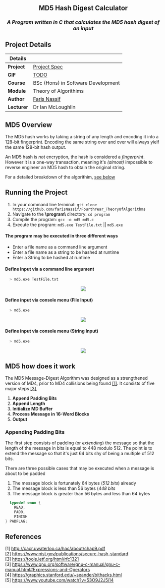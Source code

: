 <p>
  <h2 align="center">MD5 Hash Digest Calculator</h2>
  <i><h3 align="center">A Program written in C that calculates the MD5 hash digest of an input</h3></i>
</p>

## Project Details

|Details  |    |
| --- | --- |
| **Project**  | [Project Spec](https://pdfhost.io/v/lgILkbKAl_project_8pdf.pdf) 
| **GIF** | [TODO](https://github.com/farisNassif/FourthYear_TheoryOfAlgorithims)
| **Course** | BSc (Hons) in Software Development
| **Module** |  Theory of Algorithims |
| **Author** | [Faris Nassif](https://github.com/farisNassif) |
| **Lecturer** | Dr Ian McLoughlin |

## MD5 Overview
The MD5 hash works by taking a string of any length and encoding it into a 128-bit fingerprint. Encoding the same string over and over will always yielf the same 128-bit hash output. 

An MD5 hash is <i>not</i> encryption, the hash is considered a <i>fingerprint</i>. However it is a one-way transaction, meaning it's <i>(almost)</i> impossible to reverse engineer an MD5 hash to obtain the original string.

For a detailed breakdown of the algorithim, [see below](#MD5-how-does-it-work)

## Running the Project
1. In your command line terminal: `git clone https://github.com/farisNassif/FourthYear_TheoryOfAlgorithms`
2. Navigate to the <b> \program\ </b> directory: `cd program`
3. Compile the program: `gcc -o md5 md5.c`
4. Execute the program: `md5.exe TestFile.txt` || `md5.exe`

#### The program may be executed in three different ways 
* Enter a file name as a command line argument 
* Enter a file name as a string to be hashed at runtime 
* Enter a String to be hashed at runtime 

#### Define input via a command line argument
```bash
  > md5.exe TestFile.txt
```
<p align="center">
  <img src = "https://i.imgur.com/DueplYH.png">
</p>

#### Define input via console menu (File Input)
```bash
  > md5.exe
```
<p align="center">
  <img src = "https://i.imgur.com/77sy6jl.png">
</p>

#### Define input via console menu (String Input)
```bash
  > md5.exe
```
<p align="center">
  <img src = "https://i.imgur.com/m79eWdc.png">
</p>

## MD5 how does it work
The MD5 Message-Digest Algorithm was designed as a strengthened version of MD4, prior to MD4 collisions being found [[1]](http://cacr.uwaterloo.ca/hac/about/chap9.pdf). It consists of five major steps [[3]](https://tools.ietf.org/html/rfc1321),

1. <b>Append Padding Bits</b>
2. <b>Append Length</b>
3. <b>Initialize MD Buffer</b>
4. <b>Process Message in 16-Word Blocks</b>
5. <b>Output</b>

### Appending Padding Bits
The first step consists of padding (or <i>extending</i>) the message so that the length of the message in bits is equal to 448 modulo 512. The point is to extend the message so that it's just 64 bits shy of being a multiple of 512 bits.

There are three possible cases that may be executed when a message is about to be padded

1. The message block is fortunately 64 bytes (<i>512 bits</i>) already
2. The message block is less than 56 bytes (<i>448 bits</i>
3. The message block is greater than 56 bytes and less than 64 bytes


```C
  typedef enum {
    READ, 
    PAD0, 
    FINISH 
} PADFLAG;
```


## References
[1] http://cacr.uwaterloo.ca/hac/about/chap9.pdf <br>
[2] https://www.nist.gov/publications/secure-hash-standard <br>
[3] https://tools.ietf.org/html/rfc1321 <br>
[3] https://www.gnu.org/software/gnu-c-manual/gnu-c-manual.html#Expressions-and-Operators <br>
[4] https://graphics.stanford.edu/~seander/bithacks.html <br>
[5] https://www.youtube.com/watch?v=53O9J2J5i14 <br>